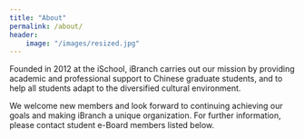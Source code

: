 ```yaml
---
title: "About"
permalink: /about/
header:
    image: "/images/resized.jpg"
---
```


Founded in 2012 at the iSchool, iBranch carries out our mission by providing academic and professional support to Chinese graduate students, and to help all students adapt to the diversified cultural environment.

We welcome new members and look forward to continuing achieving our goals and making iBranch a unique organization. For further information, please contact student e-Board members listed below.

